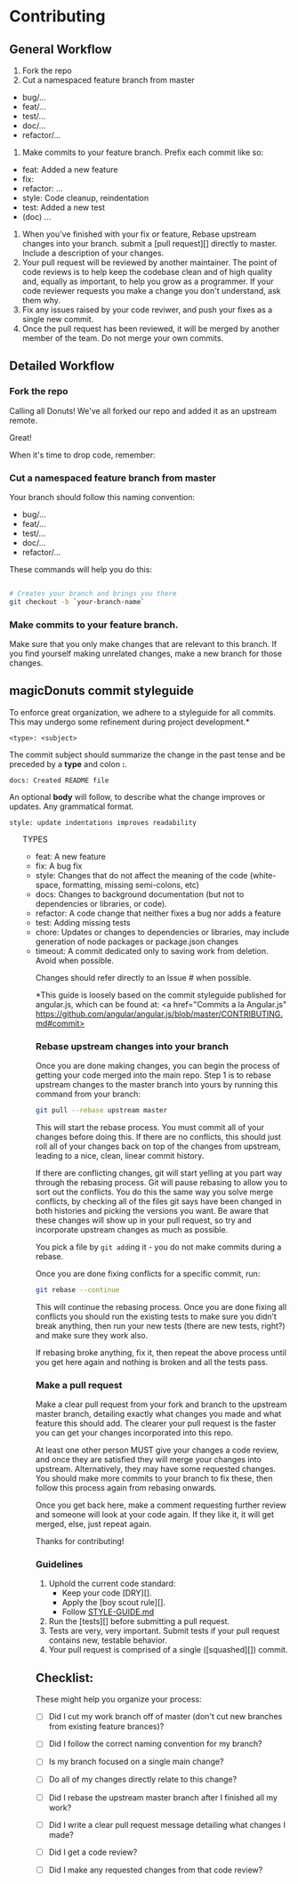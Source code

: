 # Contributing

## General Workflow

1. Fork the repo
1. Cut a namespaced feature branch from master
  - bug/...
  - feat/...
  - test/...
  - doc/...
  - refactor/...
1. Make commits to your feature branch. Prefix each commit like so:
  - feat: Added a new feature
  - fix: 
  - refactor: ...
  - style: Code cleanup, reindentation
  - test: Added a new test
  - (doc) ...
1. When you've finished with your fix or feature, Rebase upstream changes into your branch. submit a [pull request][]
   directly to master. Include a description of your changes.
1. Your pull request will be reviewed by another maintainer. The point of code
   reviews is to help keep the codebase clean and of high quality and, equally
   as important, to help you grow as a programmer. If your code reviewer
   requests you make a change you don't understand, ask them why.
1. Fix any issues raised by your code reviwer, and push your fixes as a single
   new commit.
1. Once the pull request has been reviewed, it will be merged by another member of the team. Do not merge your own commits.

## Detailed Workflow

### Fork the repo

Calling all Donuts! We've all forked our repo and added it as an upstream remote. 

Great!

When it's time to drop code, remember:

### Cut a namespaced feature branch from master

Your branch should follow this naming convention:
  - bug/...
  - feat/...
  - test/...
  - doc/...
  - refactor/...


These commands will help you do this:

``` bash

# Creates your branch and brings you there
git checkout -b `your-branch-name`
```

### Make commits to your feature branch. 

Make sure that you only make changes that are relevant to this branch. If you find yourself making unrelated changes, make a new branch for those changes.

## magicDonuts commit styleguide

To enforce great organization, we adhere to a styleguide for all commits.  This may undergo some refinement during project development.*

```
<type>: <subject>
```

The commit subject should summarize the change in the past tense and be preceded by a <strong>type</strong> and colon <strong>:</strong>.

<code>docs: Created README file</code>

An optional <strong>body</strong> will follow, to describe what the change improves or updates. Any grammatical format.

<code>style: update indentations
improves readability</code>

<ul>TYPES<ul>
  <li>feat:     A new feature</li>
  <li>fix:      A bug fix</li>
  <li>style:    Changes that do not affect the meaning of the code (white-space, formatting, missing semi-colons, etc)</li>
  <li>docs:     Changes to background documentation (but not to dependencies or libraries, or code). </li>
  <li>refactor: A code change that neither fixes a bug nor adds a feature</li>
  <li>test:     Adding missing tests</li>
  <li>chore:    Updates or changes to dependencies or libraries, may include generation of node packages or package.json changes</li>
  <li>timeout:  A commit dedicated only to saving work from deletion. Avoid when possible.

Changes should refer directly to an Issue # when possible. 

*This guide is loosely based on the commit styleguide published for angular.js, which can be found at: <a href="Commits a la Angular.js" https://github.com/angular/angular.js/blob/master/CONTRIBUTING.md#commit>

### Rebase upstream changes into your branch

Once you are done making changes, you can begin the process of getting
your code merged into the main repo. Step 1 is to rebase upstream
changes to the master branch into yours by running this command
from your branch:

```bash
git pull --rebase upstream master
```

This will start the rebase process. You must commit all of your changes
before doing this. If there are no conflicts, this should just roll all
of your changes back on top of the changes from upstream, leading to a
nice, clean, linear commit history.

If there are conflicting changes, git will start yelling at you part way
through the rebasing process. Git will pause rebasing to allow you to sort
out the conflicts. You do this the same way you solve merge conflicts,
by checking all of the files git says have been changed in both histories
and picking the versions you want. Be aware that these changes will show
up in your pull request, so try and incorporate upstream changes as much
as possible.

You pick a file by `git add`ing it - you do not make commits during a
rebase.

Once you are done fixing conflicts for a specific commit, run:

```bash
git rebase --continue
```

This will continue the rebasing process. Once you are done fixing all
conflicts you should run the existing tests to make sure you didn’t break
anything, then run your new tests (there are new tests, right?) and
make sure they work also.

If rebasing broke anything, fix it, then repeat the above process until
you get here again and nothing is broken and all the tests pass.

### Make a pull request

Make a clear pull request from your fork and branch to the upstream master
branch, detailing exactly what changes you made and what feature this
should add. The clearer your pull request is the faster you can get
your changes incorporated into this repo.

At least one other person MUST give your changes a code review, and once
they are satisfied they will merge your changes into upstream. Alternatively,
they may have some requested changes. You should make more commits to your
branch to fix these, then follow this process again from rebasing onwards.

Once you get back here, make a comment requesting further review and
someone will look at your code again. If they like it, it will get merged,
else, just repeat again.

Thanks for contributing!

### Guidelines

1. Uphold the current code standard:
    - Keep your code [DRY][].
    - Apply the [boy scout rule][].
    - Follow [STYLE-GUIDE.md](STYLE-GUIDE.md)
1. Run the [tests][] before submitting a pull request.
1. Tests are very, very important. Submit tests if your pull request contains
   new, testable behavior.
1. Your pull request is comprised of a single ([squashed][]) commit.

## Checklist:

These might help you organize your process:

- [ ] Did I cut my work branch off of master (don't cut new branches from existing feature brances)?
- [ ] Did I follow the correct naming convention for my branch?
- [ ] Is my branch focused on a single main change?
 - [ ] Do all of my changes directly relate to this change?
- [ ] Did I rebase the upstream master branch after I finished all my
  work?
- [ ] Did I write a clear pull request message detailing what changes I made?
- [ ] Did I get a code review?
 - [ ] Did I make any requested changes from that code review?


<!-- Links -->
[style guide]: https://github.com/telegraphacademy-labs/style-guide
[n-queens]: https://github.com/telegraphacademy-labs/n-queens
[Underbar]: https://github.com/telegraphacademy-labs/underbar
[curriculum workflow diagram]: http://i.imgur.com/p0e4tQK.png
[cons of merge]: https://f.cloud.github.com/assets/1577682/1458274/1391ac28-435e-11e3-88b6-69c85029c978.png
[Bookstrap]: https://github.com/telegraphacademy/bookstrap
[Taser]: https://github.com/telegraphacademy/bookstrap
[tools workflow diagram]: http://i.imgur.com/kzlrDj7.png
[Git Flow]: http://nvie.com/posts/a-successful-git-branching-model/
[GitHub Flow]: http://scottchacon.com/2011/08/31/github-flow.html
[Squash]: http://gitready.com/advanced/2009/02/10/squashing-commits-with-rebase.html